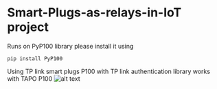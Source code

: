 # Smart-Plugs-as-relays-in-IoT project
Runs on PyP100 library please install it using 
```shell script
pip install PyP100
```
Using  TP link smart plugs P100 with TP link authentication library
works with TAPO P100
![alt text](https://user-images.githubusercontent.com/121457303/213934432-c3cb1572-5765-487d-a948-023a1ab77e4c.jpg)

